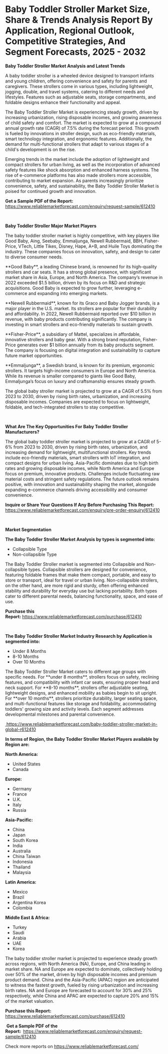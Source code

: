 <p><h1>Baby Toddler Stroller Market Size, Share & Trends Analysis Report By Application, Regional Outlook, Competitive Strategies, And Segment Forecasts, 2025 - 2032</h1></p><p><strong>Baby Toddler Stroller Market Analysis and Latest Trends</strong></p>
<p><p>A baby toddler stroller is a wheeled device designed to transport infants and young children, offering convenience and safety for parents and caregivers. These strollers come in various types, including lightweight, jogging, double, and travel systems, catering to different needs and lifestyles. Features such as adjustable seats, storage compartments, and foldable designs enhance their functionality and appeal.</p><p>The Baby Toddler Stroller Market is experiencing steady growth, driven by increasing urbanization, rising disposable incomes, and growing awareness of child safety and comfort. The market is expected to grow at a compound annual growth rate (CAGR) of 7.5% during the forecast period. This growth is fueled by innovations in stroller design, such as eco-friendly materials, smart technology integration, and ergonomic features. Additionally, the demand for multi-functional strollers that adapt to various stages of a child's development is on the rise.</p><p>Emerging trends in the market include the adoption of lightweight and compact strollers for urban living, as well as the incorporation of advanced safety features like shock absorption and enhanced harness systems. The rise of e-commerce platforms has also made strollers more accessible, contributing to market expansion. As parents increasingly prioritize convenience, safety, and sustainability, the Baby Toddler Stroller Market is poised for continued growth and innovation.</p></p>
<p><strong>Get a Sample PDF of the Report:&nbsp;</strong> <a href="https://www.reliablemarketforecast.com/enquiry/request-sample/612410?utm_campaign=1950&utm_medium=2&utm_source=Github&utm_content=ia&utm_term=20012025&utm_id=baby-toddler-stroller">https://www.reliablemarketforecast.com/enquiry/request-sample/612410</a></p>
<p>&nbsp;</p>
<p><strong>Baby Toddler Stroller Major Market Players</strong></p>
<p><p>The baby toddler stroller market is highly competitive, with key players like Good Baby, Aing, Seebaby, Emmaljunga, Newell Rubbermaid, BBH, Fisher-Price, VTech, Little Tikes, Disney, Hape, A+B, and Huile Toys dominating the industry. These companies focus on innovation, safety, and design to cater to diverse consumer needs.</p><p>**Good Baby**, a leading Chinese brand, is renowned for its high-quality strollers and car seats. It has a strong global presence, with significant market share in Asia, Europe, and North America. The company’s revenue in 2022 exceeded $1.5 billion, driven by its focus on R&D and strategic acquisitions. Good Baby is expected to grow further, leveraging e-commerce and expanding into emerging markets.</p><p>**Newell Rubbermaid**, known for its Graco and Baby Jogger brands, is a major player in the U.S. market. Its strollers are popular for their durability and affordability. In 2022, Newell Rubbermaid reported over $10 billion in revenue, with baby products contributing significantly. The company is investing in smart strollers and eco-friendly materials to sustain growth.</p><p>**Fisher-Price**, a subsidiary of Mattel, specializes in affordable, innovative strollers and baby gear. With a strong brand reputation, Fisher-Price generates over $1 billion annually from its baby products segment. The company is focusing on digital integration and sustainability to capture future market opportunities.</p><p>**Emmaljunga**, a Swedish brand, is known for its premium, ergonomic strollers. It targets high-income consumers in Europe and North America. While its revenue is smaller compared to giants like Good Baby, Emmaljunga’s focus on luxury and craftsmanship ensures steady growth.</p><p>The global baby stroller market is projected to grow at a CAGR of 5.5% from 2023 to 2030, driven by rising birth rates, urbanization, and increasing disposable incomes. Companies are expected to focus on lightweight, foldable, and tech-integrated strollers to stay competitive.</p></p>
<p>&nbsp;</p>
<p><strong>What Are The Key Opportunities For Baby Toddler Stroller Manufacturers?</strong></p>
<p><p>The global baby toddler stroller market is projected to grow at a CAGR of 5-6% from 2023 to 2030, driven by rising birth rates, urbanization, and increasing demand for lightweight, multifunctional strollers. Key trends include eco-friendly materials, smart strollers with IoT integration, and compact designs for urban living. Asia-Pacific dominates due to high birth rates and growing disposable incomes, while North America and Europe focus on premium, innovative products. Challenges include fluctuating raw material costs and stringent safety regulations. The future outlook remains positive, with innovation and sustainability shaping the market, alongside expanding e-commerce channels driving accessibility and consumer convenience.</p></p>
<p><strong>Inquire or Share Your Questions If Any Before Purchasing This Report:</strong> <a href="https://www.reliablemarketforecast.com/enquiry/pre-order-enquiry/612410?utm_campaign=1950&utm_medium=2&utm_source=Github&utm_content=ia&utm_term=20012025&utm_id=baby-toddler-stroller">https://www.reliablemarketforecast.com/enquiry/pre-order-enquiry/612410</a></p>
<p>&nbsp;</p>
<p><strong>Market Segmentation</strong></p>
<p><strong>The Baby Toddler Stroller Market Analysis by types is segmented into:</strong></p>
<p><ul><li>Collapsible Type</li><li>Non-collapsible Type</li></ul></p>
<p><p>The Baby Toddler Stroller market is segmented into Collapsible and Non-collapsible types. Collapsible strollers are designed for convenience, featuring foldable frames that make them compact, portable, and easy to store or transport, ideal for travel or urban living. Non-collapsible strollers, on the other hand, are more rigid and sturdy, often offering enhanced stability and durability for everyday use but lacking portability. Both types cater to different parental needs, balancing functionality, space, and ease of use.</p></p>
<p><strong>Purchase this Report:&nbsp;</strong><a href="https://www.reliablemarketforecast.com/purchase/612410?utm_campaign=1950&utm_medium=2&utm_source=Github&utm_content=ia&utm_term=20012025&utm_id=baby-toddler-stroller">https://www.reliablemarketforecast.com/purchase/612410</a></p>
<p>&nbsp;</p>
<p><strong>The Baby Toddler Stroller Market Industry Research by Application is segmented into:</strong></p>
<p><ul><li>Under 8 Months</li><li>8-10 Months</li><li>Over 10 Months</li></ul></p>
<p><p>The Baby Toddler Stroller Market caters to different age groups with specific needs. For **under 8 months**, strollers focus on safety, reclining features, and compatibility with infant car seats, ensuring proper head and neck support. For **8-10 months**, strollers offer adjustable seating, lightweight designs, and enhanced mobility as babies begin to sit upright. For **over 10 months**, strollers prioritize durability, larger seating space, and multi-functional features like storage and foldability, accommodating toddlers' growing size and activity levels. Each segment addresses developmental milestones and parental convenience.</p></p>
<p><a href="https://www.reliablemarketforecast.com/baby-toddler-stroller-market-in-global-r612410?utm_campaign=1950&utm_medium=2&utm_source=Github&utm_content=ia&utm_term=20012025&utm_id=baby-toddler-stroller">&nbsp;https://www.reliablemarketforecast.com/baby-toddler-stroller-market-in-global-r612410</a></p>
<p><strong>In terms of Region, the Baby Toddler Stroller Market Players available by Region are:</strong></p>
<p>
    <p> <strong> North America: </strong>
        <ul>
            <li>United States</li>
            <li>Canada</li>
        </ul>
        </p> 
    <p> <strong> Europe: </strong>
        <ul>
            <li>Germany</li>
            <li>France</li>
            <li>U.K.</li>
            <li>Italy</li>
            <li>Russia</li>
        </ul>
        </p> 
    <p> <strong> Asia-Pacific: </strong>
        <ul>
            <li>China</li>
            <li>Japan</li>
            <li>South Korea</li>
            <li>India</li>
            <li>Australia</li>
            <li>China Taiwan</li>
            <li>Indonesia</li>
            <li>Thailand</li>
            <li>Malaysia</li>
        </ul>
        </p> 
    <p> <strong> Latin America: </strong>
        <ul>
            <li>Mexico</li>
            <li>Brazil</li>
            <li>Argentina Korea</li>
            <li>Colombia</li>
        </ul>
        </p> 
    <p> <strong> Middle East & Africa: </strong>
        <ul>
            <li>Turkey</li>
            <li>Saudi</li>
            <li>Arabia</li>
            <li>UAE</li>
            <li>Korea</li>
        </ul>
    </p>
    </p>
<p><p>The baby toddler stroller market is projected to experience steady growth across regions, with North America (NA), Europe, and China leading in market share. NA and Europe are expected to dominate, collectively holding over 50% of the market, driven by high disposable incomes and premium product demand. China and the Asia-Pacific (APAC) region are anticipated to witness the fastest growth, fueled by rising urbanization and increasing birth rates. NA and Europe are forecasted to account for 30% and 25% respectively, while China and APAC are expected to capture 20% and 15% of the market valuation.</p></p>
<p><strong>Purchase this Report: </strong><a href="https://www.reliablemarketforecast.com/purchase/612410?utm_campaign=1950&utm_medium=2&utm_source=Github&utm_content=ia&utm_term=20012025&utm_id=baby-toddler-stroller">https://www.reliablemarketforecast.com/purchase/612410</a></p>
<p>&nbsp;<strong>Get a Sample PDF of the Report:&nbsp;&nbsp;</strong><a href="https://www.reliablemarketforecast.com/enquiry/request-sample/612410?utm_campaign=1950&utm_medium=2&utm_source=Github&utm_content=ia&utm_term=20012025&utm_id=baby-toddler-stroller">https://www.reliablemarketforecast.com/enquiry/request-sample/612410</a></p>
<p><strong></strong></p>
<p>Check more reports on <a href="https://www.reliablemarketforecast.com/?utm_campaign=1950&utm_medium=2&utm_source=Github&utm_content=ia&utm_term=20012025&utm_id=baby-toddler-stroller">https://www.reliablemarketforecast.com/</a></p>